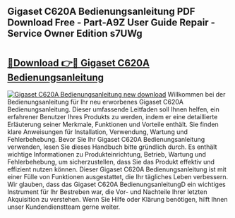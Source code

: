 ## Gigaset C620A Bedienungsanleitung PDF Download Free - Part-A9Z User Guide Repair - Service Owner Edition s7UWg

# <h2><a href="http://df2ioq.blite.top/?on=Gigaset+C620A+Bedienungsanleitung">🔗Download 👉🔴 Gigaset C620A Bedienungsanleitung</a></h2>

[![Gigaset C620A Bedienungsanleitung new download](https://i.imgur.com/lujVjoI.png)](http://df2ioq.blite.top/?on=Gigaset+C620A+Bedienungsanleitung)
Willkommen bei der Bedienungsanleitung für Ihr neu erworbenes Gigaset C620A Bedienungsanleitung. Dieser umfassende Leitfaden soll Ihnen helfen, ein erfahrener Benutzer Ihres Produkts zu werden, indem er eine detaillierte Erläuterung seiner Merkmale, Funktionen und Vorteile enthält. Sie finden klare Anweisungen für Installation, Verwendung, Wartung und Fehlerbehebung. Bevor Sie Ihr Gigaset C620A Bedienungsanleitung verwenden, lesen Sie dieses Handbuch bitte gründlich durch. Es enthält wichtige Informationen zu Produkteinrichtung, Betrieb, Wartung und Fehlerbehebung, um sicherzustellen, dass Sie das Produkt effektiv und effizient nutzen können. Dieser Gigaset C620A Bedienungsanleitung ist mit einer Fülle von Funktionen ausgestattet, die Ihr tägliches Leben verbessern. Wir glauben, dass das Gigaset C620A BedienungsanleitungD ein wichtiges Instrument für Ihr Bestreben war, die Vor- und Nachteile Ihrer letzten Akquisition zu verstehen. Wenn Sie Hilfe oder Klärung benötigen, hilft Ihnen unser Kundendienstteam gerne weiter.
